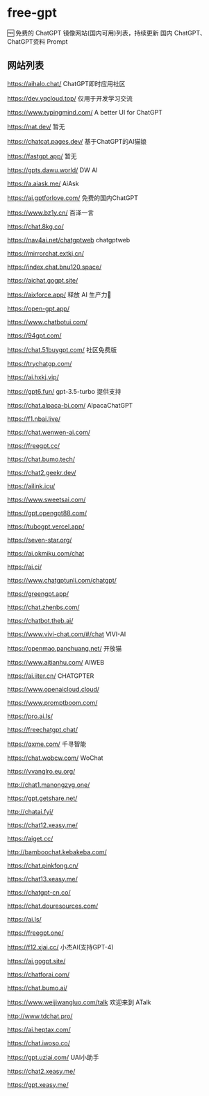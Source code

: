 # free-gpt
🆓 免费的 ChatGPT 镜像网站(国内可用)列表，持续更新
国内 ChatGPT、ChatGPT资料 Prompt


## 网站列表

https://aihalo.chat/ ChatGPT即时应用社区

https://dev.yqcloud.top/ 仅用于开发学习交流

https://www.typingmind.com/ A better UI for ChatGPT

https://nat.dev/ 暂无

https://chatcat.pages.dev/ 基于ChatGPT的AI猫娘

https://fastgpt.app/ 暂无

https://gpts.dawu.world/ DW AI

https://a.aiask.me/ AiAsk

https://ai.gptforlove.com/ 免费的国内ChatGPT

https://www.bz1y.cn/ 百泽一言

https://chat.8kg.co/

https://nav4ai.net/chatgptweb chatgptweb

https://mirrorchat.extkj.cn/

https://index.chat.bnu120.space/
	
https://aichat.gogpt.site/

https://aixforce.app/ 释放 AI 生产力🤞

https://open-gpt.app/

https://www.chatbotui.com/

https://94gpt.com/

https://chat.51buygpt.com/ 社区免费版

https://trychatgp.com/
	
https://ai.hxkj.vip/

https://gpt6.fun/ gpt-3.5-turbo 提供支持

https://chat.alpaca-bi.com/ AlpacaChatGPT

https://f1.nbai.live/

https://chat.wenwen-ai.com/

https://freegpt.cc/
	
https://chat.bumo.tech/
	
https://chat2.geekr.dev/

https://ailink.icu/
	
https://www.sweetsai.com/
	
https://gpt.opengpt88.com/

https://tubogpt.vercel.app/

https://seven-star.org/

https://ai.okmiku.com/chat

https://ai.ci/

https://www.chatgptunli.com/chatgpt/

https://greengpt.app/

https://chat.zhenbs.com/

https://chatbot.theb.ai/

https://www.vivi-chat.com/#/chat VIVI-AI

https://openmao.panchuang.net/ 开放猫

https://www.aitianhu.com/ AIWEB

https://ai.iiter.cn/ CHATGPTER

https://www.openaicloud.cloud/

https://www.promptboom.com/

https://pro.ai.ls/

https://freechatgpt.chat/

https://qxme.com/ 千寻智能

https://chat.wobcw.com/ WoChat

https://vvanglro.eu.org/

http://chat1.manongzyg.one/

https://gpt.getshare.net/

http://chatai.fyi/

https://chat12.xeasy.me/

https://aiget.cc/

http://bamboochat.kebakeba.com/

https://chat.pinkfong.cn/

https://chat13.xeasy.me/

https://chatgpt-cn.co/

https://chat.douresources.com/

https://ai.ls/

https://freegpt.one/

https://f12.xjai.cc/ 小杰AI(支持GPT-4)

https://ai.gogpt.site/

https://chatforai.com/

https://chat.bumo.ai/

https://www.weijiwangluo.com/talk 欢迎来到 ATalk

http://www.tdchat.pro/
	
https://ai.heptax.com/

https://chat.iwoso.co/

https://gpt.uziai.com/ UAI小助手

https://chat2.xeasy.me/

https://gpt.xeasy.me/
